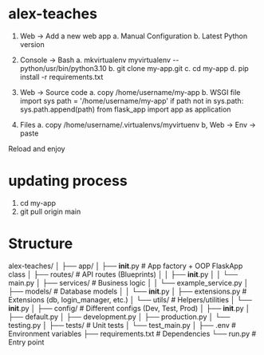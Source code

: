# alex-teaches

1. Web -> Add a new web app
    a. Manual Configuration
    b. Latest Python version

2. Console -> Bash
    a. mkvirtualenv myvirtualenv --python/usr/bin/python3.10
    b. git clone my-app.git
    c. cd my-app
    d. pip install -r requirements.txt

3. Web -> Source code
    a. copy /home/username/my-app
    b. WSGI file
        import sys
        path = '/home/username/my-app'
        if path not in sys.path:
            sys.path.append(path)
        from flask_app import app as application

4. Files
    a. copy /home/username/.virtualenvs/myvirtuenv
    b, Web -> Env -> paste

Reload and enjoy

# updating process
1. cd my-app
2. git pull origin main

# Structure

alex-teaches/
│
├── app/
│   ├── __init__.py        # App factory + OOP FlaskApp class
│   ├── routes/            # API routes (Blueprints)
│   │   ├── __init__.py
│   │   └── main.py
│   ├── services/          # Business logic
│   │   └── example_service.py
│   ├── models/            # Database models
│   │   └── __init__.py
│   ├── extensions.py      # Extensions (db, login_manager, etc.)
│   └── utils/             # Helpers/utilities
│       └── __init__.py
│
├── config/                # Different configs (Dev, Test, Prod)
│   ├── __init__.py
│   ├── default.py
│   ├── development.py
│   ├── production.py
│   └── testing.py
│
├── tests/                 # Unit tests
│   └── test_main.py
│
├── .env                   # Environment variables
├── requirements.txt       # Dependencies
└── run.py                 # Entry point
